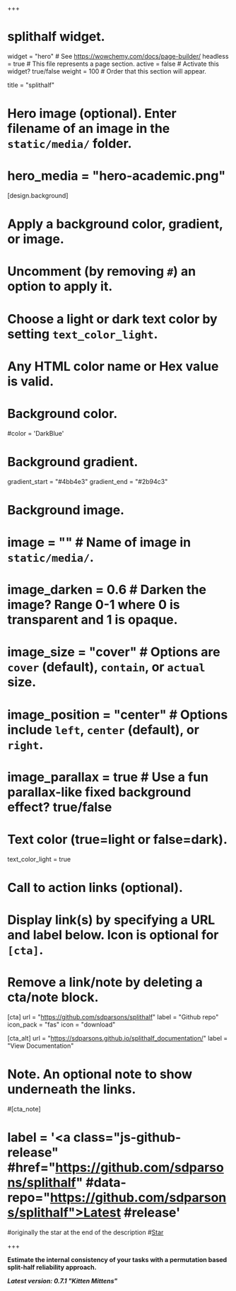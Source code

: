 +++
# splithalf widget.
widget = "hero"  # See https://wowchemy.com/docs/page-builder/
headless = true  # This file represents a page section.
active = false  # Activate this widget? true/false
weight = 100  # Order that this section will appear.

title = "splithalf"

# Hero image (optional). Enter filename of an image in the `static/media/` folder.
# hero_media = "hero-academic.png"

[design.background]
  # Apply a background color, gradient, or image.
  #   Uncomment (by removing `#`) an option to apply it.
  #   Choose a light or dark text color by setting `text_color_light`.
  #   Any HTML color name or Hex value is valid.
  
  # Background color.
 #color = 'DarkBlue'
  
  # Background gradient.
  gradient_start = "#4bb4e3"
  gradient_end = "#2b94c3"
  
  # Background image.
  # image = ""  # Name of image in `static/media/`.
  # image_darken = 0.6  # Darken the image? Range 0-1 where 0 is transparent and 1 is opaque.
  # image_size = "cover"  #  Options are `cover` (default), `contain`, or `actual` size.
  # image_position = "center"  # Options include `left`, `center` (default), or `right`.
  # image_parallax = true  # Use a fun parallax-like fixed background effect? true/false
  
  # Text color (true=light or false=dark).
  text_color_light = true

# Call to action links (optional).
#   Display link(s) by specifying a URL and label below. Icon is optional for `[cta]`.
#   Remove a link/note by deleting a cta/note block.
[cta]
  url = "https://github.com/sdparsons/splithalf"
  label = "Github repo"
  icon_pack = "fas"
  icon = "download"
  
[cta_alt]
  url = "https://sdparsons.github.io/splithalf_documentation/"
  label = "View Documentation"

# Note. An optional note to show underneath the links.
#[cta_note]
#  label = '<a class="js-github-release" #href="https://github.com/sdparsons/splithalf" #data-repo="https://github.com/sdparsons/splithalf">Latest #release<!-- V --></a>'

#originally the star at the end of the description
#<span style="text-shadow: none;"><a class="github-button" href="https://github.com/sdparsons/splithalf" data-icon="octicon-star" data-size="large" data-show-count="true" aria-label="Star this on GitHub">Star</a><script async defer src="https://buttons.github.io/buttons.js"></script></span>

+++

**Estimate the internal consistency of your tasks with a permutation based split-half reliability approach.**

***Latest version: 0.7.1 "Kitten Mittens"***


